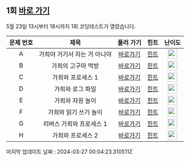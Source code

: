## 1회 [바로 가기](https://www.acmicpc.net/contest/view/644)
5월 23일 13시부터 18시까지 1회 코딩테스트가 열렸습니다.

|문제 번호|제목|풀러 가기|힌트|난이도|
|:------:|:-------------:|:-----:|:-----:|:-----:|
|A|가희야 거기서 자는 거 아니야|[바로가기](https://www.acmicpc.net/problem/21771)|[힌트](https://github.com/cdog-gh/gh_coding_test/tree/main/1/1)| <img height="25px" width="25px" src="https://static.solved.ac/tier_small/5.svg"></img> |
|B|가희의 고구마 먹방|[바로가기](https://www.acmicpc.net/problem/21772)|[힌트](https://github.com/cdog-gh/gh_coding_test/tree/main/1/2)| <img height="25px" width="25px" src="https://static.solved.ac/tier_small/11.svg"></img> |
|C|가희와 프로세스 1|[바로가기](https://www.acmicpc.net/problem/21773)|[힌트](https://github.com/cdog-gh/gh_coding_test/tree/main/1/3)| <img height="25px" width="25px" src="https://static.solved.ac/tier_small/11.svg"></img> |
|D|가희와 로그 파일|[바로가기](https://www.acmicpc.net/problem/21774)|[힌트](https://github.com/cdog-gh/gh_coding_test/tree/main/1/4)| <img height="25px" width="25px" src="https://static.solved.ac/tier_small/13.svg"></img> |
|E|가희와 자원 놀이|[바로가기](https://www.acmicpc.net/problem/21775)|[힌트](https://github.com/cdog-gh/gh_coding_test/tree/main/1/5)| <img height="25px" width="25px" src="https://static.solved.ac/tier_small/11.svg"></img> |
|F|가희와 읽기 쓰기 놀이|[바로가기](https://www.acmicpc.net/problem/21776)|[힌트](https://github.com/cdog-gh/gh_coding_test/tree/main/1/6)| <img height="25px" width="25px" src="https://static.solved.ac/tier_small/13.svg"></img> |
|G|리버스 가희와 프로세스 1|[바로가기](https://www.acmicpc.net/problem/21777)|[힌트](https://github.com/cdog-gh/gh_coding_test/tree/main/1/7)| <img height="25px" width="25px" src="https://static.solved.ac/tier_small/15.svg"></img> |
|H|가희와 프로세스 2|[바로가기](https://www.acmicpc.net/problem/21778)|[힌트](https://github.com/cdog-gh/gh_coding_test/tree/main/1/8)| <img height="25px" width="25px" src="https://static.solved.ac/tier_small/16.svg"></img> |

마지막 업데이트 날짜 : 2024-03-27 00:04:23.310511Z